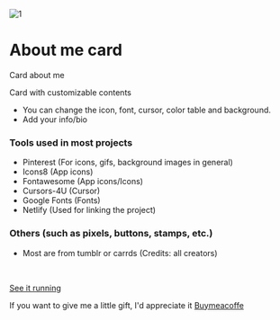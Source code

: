 ![1](https://user-images.githubusercontent.com/123178455/213800396-138f7cd9-9dbe-455e-92e9-7f9f3422699c.jpg)
# About me card
Card about me


Card with customizable contents

* You can change the icon, font, cursor, color table and background. 
* Add your info/bio


### Tools used in most projects
- Pinterest (For icons, gifs, background images in general) 
- Icons8 (App icons)
- Fontawesome (App icons/Icons)
- Cursors-4U (Cursor)
- Google Fonts (Fonts)
- Netlify (Used for linking the project)

### Others (such as pixels, buttons, stamps, etc.)
- Most are from tumblr or carrds
(Credits: all creators)

<br>

[See it running](https://aboutmeyuzuha.netlify.app/) 

If you want to give me a little gift, I'd appreciate it [Buymeacoffe](https://www.buymeacoffee.com/buccini)
